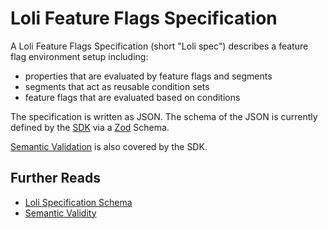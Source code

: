 # Loli Feature Flags Specification

A Loli Feature Flags Specification (short "Loli spec") describes a feature flag environment setup including:
- properties that are evaluated by feature flags and segments
- segments that act as reusable condition sets
- feature flags that are evaluated based on conditions

The specification is written as JSON. The schema of the JSON is currently defined by the
[SDK](../sdk/index.md) via a [Zod](https://github.com/colinhacks/zod) Schema.

[Semantic Validation](semantic-validity/index) is also covered by the SDK.

## Further Reads

- [Loli Specification Schema](./schema/index.md)
- [Semantic Validity](semantic-validity/index)
